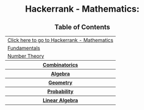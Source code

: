 <h1 align="center">Hackerrank - Mathematics:</h1>
<h2 align="center">Table of Contents</h2>
<Center><table style="width:200%">
   <tr>
    <td><a align="center" href="https://www.hackerrank.com/domains/mathematics">Click here to go to Hackerrank - Mathematics</a></t>
  </tr>
  <tr>
    <td><a align="center" href="Fundamentals">Fundamentals</a></t>
  </tr>
   <tr>
    <td><a align="center" href="Number%20Theory">Number Theory </a></th>
  </tr>
  <tr>
    <th><a align="center" href="Combinatorics">Combinatorics</a></th>
  </tr>
  <tr>
    <th><a align="center" href="Algebra">Algebra</a></th>
  </tr>
  <tr>
    <th><a align="center" href="Geometry">Geometry</a></th>
  </tr>
  <tr>
    <th><a align="center" href="Probability">Probability</a></th>
  </tr>
  <tr>
    <th><a align="center" href="Linear%20Algebra">Linear Algebra</a></th>
  </tr>
 
</table>
</Center>
